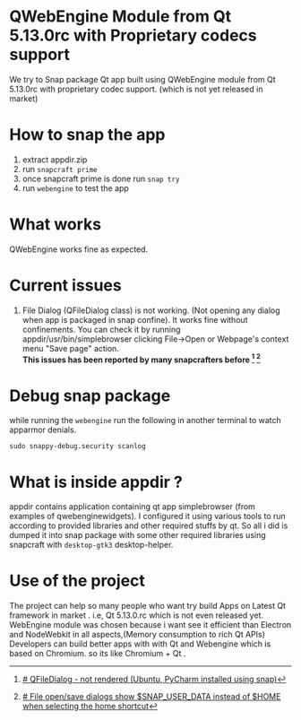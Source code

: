 # QWebEngine Module from Qt 5.13.0rc with Proprietary codecs support
We try to Snap package Qt app built using QWebEngine module from Qt 5.13.0rc with proprietary codec support. (which is not yet released in market)

# How to snap the app

 1. extract appdir.zip 
 2. run `snapcraft prime`
 3. once snapcraft prime is done run `snap try`
 4. run `webengine` to test the app

# What works
QWebEngine works fine as expected.

# Current issues

 1. File Dialog (QFileDialog class) is not working. (Not opening any dialog when app is packaged in snap confine). It works fine without confinements. You can check it by running appdir/usr/bin/simplebrowser clicking File->Open or Webpage's context menu "Save page" action.  
**This issues has been reported by many snapcrafters before [^1] [^2]**

# Debug snap package
while running the `webengine` run the following in another terminal to watch apparmor denials.

    sudo snappy-debug.security scanlog

# What is inside appdir ?
appdir contains application containing qt app simplebrowser (from examples of qwebenginewidgets).
I configured it using various tools to run according to provided libraries and other required stuffs by qt.
So all i did is dumped it into snap package with some other required libraries using snapcraft with `desktop-gtk3` desktop-helper.

# Use of the project
The project can help so many people who want try build Apps on Latest Qt framework in market . i.e, Qt 5.13.0.rc which is not even released yet. 
WebEngine module was chosen because i want see it efficient than Electron and NodeWebkit in all aspects,(Memory consumption to rich Qt APIs)
Developers can build better apps with with Qt and Webengine which is based on Chromium. so its like Chromium + Qt .  

[^1]: [# QFileDialog - not rendered (Ubuntu, PyCharm installed using snap)](https://github.com/ubuntu/snapcraft-desktop-helpers/issues/167)
[^2]: [# File open/save dialogs show $SNAP_USER_DATA instead of $HOME when selecting the home shortcut](https://bugreports.qt.io/browse/PYSIDE-912)

